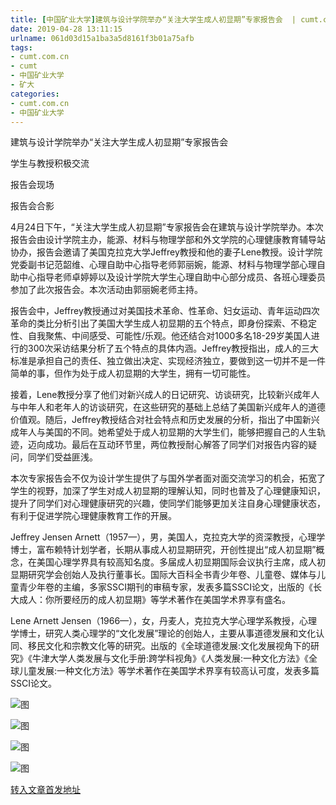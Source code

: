 ```yaml
---
title: [中国矿业大学]建筑与设计学院举办“关注大学生成人初显期”专家报告会  | cumt.com.cn
date: 2019-04-28 13:11:15
urlname: 061d03d15a1ba3a5d8161f3b01a75afb
tags: 
- cumt.com.cn
- cumt
- 中国矿业大学
- 矿大
categories:
- cumt.com.cn
- 中国矿业大学
---
```


建筑与设计学院举办“关注大学生成人初显期”专家报告会

学生与教授积极交流

报告会现场

报告会合影

4月24日下午，“关注大学生成人初显期”专家报告会在建筑与设计学院举办。本次报告会由设计学院主办，能源、材料与物理学部和外文学院的心理健康教育辅导站协办，报告会邀请了美国克拉克大学Jeffrey教授和他的妻子Lene教授。设计学院党委副书记范韶维、心理自助中心指导老师郭丽婉，能源、材料与物理学部心理自助中心指导老师卓婷婷以及设计学院大学生心理自助中心部分成员、各班心理委员参加了此次报告会。本次活动由郭丽婉老师主持。

报告会中，Jeffrey教授通过对美国技术革命、性革命、妇女运动、青年运动四次革命的类比分析引出了美国大学生成人初显期的五个特点，即身份探索、不稳定性、自我聚焦、中间感受、可能性/乐观。他还结合对1000多名18-29岁美国人进行的300次采访结果分析了五个特点的具体内涵。Jeffrey教授指出，成人的三大标准是承担自己的责任、独立做出决定、实现经济独立，要做到这一切并不是一件简单的事，但作为处于成人初显期的大学生，拥有一切可能性。

接着，Lene教授分享了他们对新兴成人的日记研究、访谈研究，比较新兴成年人与中年人和老年人的访谈研究，在这些研究的基础上总结了美国新兴成年人的道德价值观。随后，Jeffrey教授结合对社会特点和历史发展的分析，指出了中国新兴成年人与美国的不同。她希望处于成人初显期的大学生们，能够把握自己的人生轨迹，迈向成功。最后在互动环节里，两位教授耐心解答了同学们对报告内容的疑问，同学们受益匪浅。

本次专家报告会不仅为设计学生提供了与国外学者面对面交流学习的机会，拓宽了学生的视野，加深了学生对成人初显期的理解认知，同时也普及了心理健康知识，提升了同学们对心理健康研究的兴趣，使同学们能够更加关注自身心理健康状态，有利于促进学院心理健康教育工作的开展。

Jeffrey Jensen Arnett（1957—），男，美国人，克拉克大学的资深教授，心理学博士，富布赖特计划学者，长期从事成人初显期研究，开创性提出“成人初显期”概念，在美国心理学界具有较高知名度。多届成人初显期国际会议执行主席，成人初显期研究学会创始人及执行董事长。国际大百科全书青少年卷、儿童卷、媒体与儿童青少年卷的主编，多家SSCI期刊的审稿专家，发表多篇SSCI论文，出版的《长大成人：你所要经历的成人初显期》等学术著作在美国学术界享有盛名。

Lene Arnett Jensen（1966—），女，丹麦人，克拉克大学心理学系教授，心理学博士，研究人类心理学的“文化发展”理论的创始人，主要从事道德发展和文化认同、移民文化和宗教文化等的研究。出版的《全球道德发展:文化发展视角下的研究》《牛津大学人类发展与文化手册:跨学科视角》《人类发展:一种文化方法》《全球儿童发展:一种文化方法》等学术著作在美国学术界享有较高认可度，发表多篇SSCI论文。

![图](http://art.cumt.edu.cn/_upload/article/images/41/fa/1923c2c0450ba4deb0ecc520a586/cb9c8801-2444-4e5c-8545-59033b7dc793.jpg)

![图](http://art.cumt.edu.cn/_upload/article/images/41/fa/1923c2c0450ba4deb0ecc520a586/609ae1af-fc65-4c48-89c3-ef26a3d0f7f9.jpg)

![图](http://art.cumt.edu.cn/_upload/article/images/41/fa/1923c2c0450ba4deb0ecc520a586/0ef8c322-ae64-4968-9e52-0657aaab7368.jpg)

![图](http://art.cumt.edu.cn/_upload/article/images/41/fa/1923c2c0450ba4deb0ecc520a586/321dc4c4-fd78-44bc-afa7-261836db98dc.jpg)

[转入文章首发地址](http://xwzx.cumt.edu.cn/f6/b2/c513a521906/page.htm)